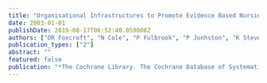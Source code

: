 ```yaml
---
title: "Organisational Infrastructures to Promote Evidence Based Nursing Practice (Cochrane Review)"
date: 2003-01-01
publishDate: 2019-08-17T06:52:40.059008Z
authors: ["DR Foxcroft", "N Cole", "P Fulbrook", "P Jonhston", "K Stevens"]
publication_types: ["2"]
abstract: ""
featured: false
publication: "*The Cochrane Library. The Cochrane Database of Systematic Reviews Volume 2007*"
---
```


